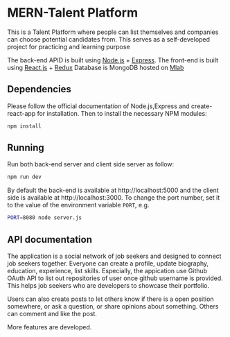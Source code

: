 # MERN-Talent Platform

This is a Talent Platform where people can list themselves and companies can choose potential candidates from. This serves as a self-developed project for practicing and learning purpose

The back-end APID is built using [Node.js](https://nodejs.org/) + [Express](http://expressjs.com/).
The front-end is built using [React.js](https://github.com/facebook/create-react-app) + [Redux](https://redux.js.org/)
Database is MongoDB hosted on [Mlab](https://mlab.com/)

## Dependencies

Please follow the official documentation of Node.js,Express and create-react-app for installation. Then to install the necessary NPM modules:

```sh
npm install
```

## Running

Run both back-end server and client side server as follow:

```sh
npm run dev
```

By default the back-end is available at http://localhost:5000 and the client side is available at http://localhost:3000. To change the port number, set it to the value of the environment variable `PORT`, e.g.

```sh
PORT=8080 node server.js
```

## API documentation

The application is a social network of job seekers and designed to connect job seekers together. Everyone can create a profile, update biography, education, experience, list skills. Especially, the appication use Github OAuth API to list out repositories of user once github username is provided. This helps job seekers who are developers to showcase their portfolio.

Users can also create posts to let others know if there is a open position somewhere, or ask a question, or share opinions about something. Others can comment and like the post.

More features are developed.
